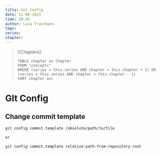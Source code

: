 ```yaml
---
title: Git Config
date: 11-08-2023
time: 20:45
author: Luca Trautmann
tags: 
series: 
chapter:
---
```


> [!Chapters]-
> ```dataview
> TABLE chapter as Chapter
> FROM "concepts"
> WHERE (series = this.series AND chapter = this.chapter + 1) OR (series = this.series AND chapter = this.chapter - 1)
> SORT chapter asc
> ```

# GIt Config
## Change commit template
```bash
git config commit.template /absolute/path/to/file

or

git config commit.template relative-path-from-repository-root
```











